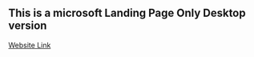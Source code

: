 ## This is a microsoft Landing Page Only Desktop version

<a href="https://microsoftlanding.pages.dev/" >Website Link</a>
